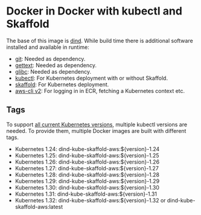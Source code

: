 # Docker in Docker with kubectl and Skaffold

The base of this image is [dind](https://hub.docker.com/_/docker).
While build time there is additional software installed and available in runtime:

- [git](https://git-scm.com/book/en/v2/Getting-Started-First-Time-Git-Setup): Needed as dependency.
- [gettext](https://www.gnu.org/software/gettext/): Needed as dependency.
- [glibc](https://www.gnu.org/software/libc/): Needed as dependency.
- [kubectl](https://kubernetes.io/docs/reference/kubectl/): For Kubernetes deployment with or without Skaffold.
- [skaffold](https://skaffold.dev/docs/references/cli/): For Kubernetes deployment.
- [aws-cli v2](https://docs.aws.amazon.com/cli/latest/userguide/cli-usage-commandstructure.html): For logging in in ECR, fetching a Kubernetes context etc.

## Tags

To support [all current Kubernetes versions](https://kubernetes.io/releases/), multiple kubectl versions are needed.
To provide them, multiple Docker images are built with different tags.

- Kubernetes 1.24: dind-kube-skaffold-aws:${version}-1.24
- Kubernetes 1.25: dind-kube-skaffold-aws:${version}-1.25
- Kubernetes 1.26: dind-kube-skaffold-aws:${version}-1.26
- Kubernetes 1.27: dind-kube-skaffold-aws:${version}-1.27
- Kubernetes 1.28: dind-kube-skaffold-aws:${version}-1.28
- Kubernetes 1.29: dind-kube-skaffold-aws:${version}-1.29
- Kubernetes 1.30: dind-kube-skaffold-aws:${version}-1.30
- Kubernetes 1.31: dind-kube-skaffold-aws:${version}-1.31
- Kubernetes 1.32: dind-kube-skaffold-aws:${version}-1.32 or dind-kube-skaffold-aws:latest
